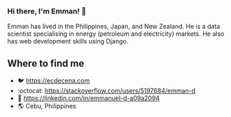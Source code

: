 ### Hi there, I'm Emman! 👋

<p>Emman has lived in the Philippines, Japan, and New Zealand. He is a data scientist specialising in energy (petroleum and electricity) markets. He also has web development skills using Django.  

Where to find me
----------------

- :bird: https://ecdecena.com
- :octocat: https://stackoverflow.com/users/5197684/emman-d
- :mega: https://linkedin.com/in/emmanuel-d-a09a2094
- :earth_americas: Cebu, Philippines
